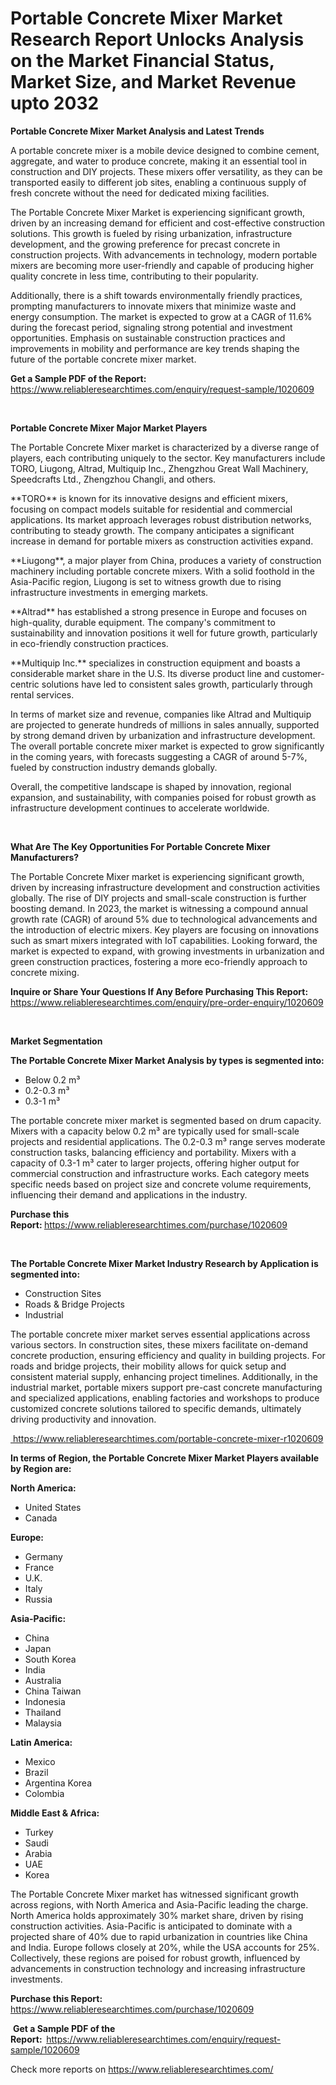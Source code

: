 <p><h1>Portable Concrete Mixer Market Research Report Unlocks Analysis on the Market Financial Status, Market Size, and Market Revenue upto 2032</h1></p><p><strong>Portable Concrete Mixer Market Analysis and Latest Trends</strong></p>
<p><p>A portable concrete mixer is a mobile device designed to combine cement, aggregate, and water to produce concrete, making it an essential tool in construction and DIY projects. These mixers offer versatility, as they can be transported easily to different job sites, enabling a continuous supply of fresh concrete without the need for dedicated mixing facilities.</p><p>The Portable Concrete Mixer Market is experiencing significant growth, driven by an increasing demand for efficient and cost-effective construction solutions. This growth is fueled by rising urbanization, infrastructure development, and the growing preference for precast concrete in construction projects. With advancements in technology, modern portable mixers are becoming more user-friendly and capable of producing higher quality concrete in less time, contributing to their popularity.</p><p>Additionally, there is a shift towards environmentally friendly practices, prompting manufacturers to innovate mixers that minimize waste and energy consumption. The market is expected to grow at a CAGR of 11.6% during the forecast period, signaling strong potential and investment opportunities. Emphasis on sustainable construction practices and improvements in mobility and performance are key trends shaping the future of the portable concrete mixer market.</p></p>
<p><strong>Get a Sample PDF of the Report:&nbsp;</strong> <a href="https://www.reliableresearchtimes.com/enquiry/request-sample/1020609?utm_campaign=2774&utm_medium=2&utm_source=Github&utm_content=ia&utm_term=10042025&utm_id=portable-concrete-mixer">https://www.reliableresearchtimes.com/enquiry/request-sample/1020609</a></p>
<p>&nbsp;</p>
<p><strong>Portable Concrete Mixer Major Market Players</strong></p>
<p><p>The Portable Concrete Mixer market is characterized by a diverse range of players, each contributing uniquely to the sector. Key manufacturers include TORO, Liugong, Altrad, Multiquip Inc., Zhengzhou Great Wall Machinery, Speedcrafts Ltd., Zhengzhou Changli, and others.</p><p>**TORO** is known for its innovative designs and efficient mixers, focusing on compact models suitable for residential and commercial applications. Its market approach leverages robust distribution networks, contributing to steady growth. The company anticipates a significant increase in demand for portable mixers as construction activities expand.</p><p>**Liugong**, a major player from China, produces a variety of construction machinery including portable concrete mixers. With a solid foothold in the Asia-Pacific region, Liugong is set to witness growth due to rising infrastructure investments in emerging markets.</p><p>**Altrad** has established a strong presence in Europe and focuses on high-quality, durable equipment. The company's commitment to sustainability and innovation positions it well for future growth, particularly in eco-friendly construction practices.</p><p>**Multiquip Inc.** specializes in construction equipment and boasts a considerable market share in the U.S. Its diverse product line and customer-centric solutions have led to consistent sales growth, particularly through rental services.</p><p>In terms of market size and revenue, companies like Altrad and Multiquip are projected to generate hundreds of millions in sales annually, supported by strong demand driven by urbanization and infrastructure development. The overall portable concrete mixer market is expected to grow significantly in the coming years, with forecasts suggesting a CAGR of around 5-7%, fueled by construction industry demands globally.</p><p>Overall, the competitive landscape is shaped by innovation, regional expansion, and sustainability, with companies poised for robust growth as infrastructure development continues to accelerate worldwide.</p></p>
<p>&nbsp;</p>
<p><strong>What Are The Key Opportunities For Portable Concrete Mixer Manufacturers?</strong></p>
<p><p>The Portable Concrete Mixer market is experiencing significant growth, driven by increasing infrastructure development and construction activities globally. The rise of DIY projects and small-scale construction is further boosting demand. In 2023, the market is witnessing a compound annual growth rate (CAGR) of around 5% due to technological advancements and the introduction of electric mixers. Key players are focusing on innovations such as smart mixers integrated with IoT capabilities. Looking forward, the market is expected to expand, with growing investments in urbanization and green construction practices, fostering a more eco-friendly approach to concrete mixing.</p></p>
<p><strong>Inquire or Share Your Questions If Any Before Purchasing This Report:</strong> <a href="https://www.reliableresearchtimes.com/enquiry/pre-order-enquiry/1020609?utm_campaign=2774&utm_medium=2&utm_source=Github&utm_content=ia&utm_term=10042025&utm_id=portable-concrete-mixer">https://www.reliableresearchtimes.com/enquiry/pre-order-enquiry/1020609</a></p>
<p>&nbsp;</p>
<p><strong>Market Segmentation</strong></p>
<p><strong>The Portable Concrete Mixer Market Analysis by types is segmented into:</strong></p>
<p><ul><li>Below 0.2 m³</li><li>0.2-0.3 m³</li><li>0.3-1 m³</li></ul></p>
<p><p>The portable concrete mixer market is segmented based on drum capacity. Mixers with a capacity below 0.2 m³ are typically used for small-scale projects and residential applications. The 0.2-0.3 m³ range serves moderate construction tasks, balancing efficiency and portability. Mixers with a capacity of 0.3-1 m³ cater to larger projects, offering higher output for commercial construction and infrastructure works. Each category meets specific needs based on project size and concrete volume requirements, influencing their demand and applications in the industry.</p></p>
<p><strong>Purchase this Report:&nbsp;</strong><a href="https://www.reliableresearchtimes.com/purchase/1020609?utm_campaign=2774&utm_medium=2&utm_source=Github&utm_content=ia&utm_term=10042025&utm_id=portable-concrete-mixer">https://www.reliableresearchtimes.com/purchase/1020609</a></p>
<p>&nbsp;</p>
<p><strong>The Portable Concrete Mixer Market Industry Research by Application is segmented into:</strong></p>
<p><ul><li>Construction Sites</li><li>Roads & Bridge Projects</li><li>Industrial</li></ul></p>
<p><p>The portable concrete mixer market serves essential applications across various sectors. In construction sites, these mixers facilitate on-demand concrete production, ensuring efficiency and quality in building projects. For roads and bridge projects, their mobility allows for quick setup and consistent material supply, enhancing project timelines. Additionally, in the industrial market, portable mixers support pre-cast concrete manufacturing and specialized applications, enabling factories and workshops to produce customized concrete solutions tailored to specific demands, ultimately driving productivity and innovation.</p></p>
<p><a href="https://www.reliableresearchtimes.com/portable-concrete-mixer-r1020609?utm_campaign=2774&utm_medium=2&utm_source=Github&utm_content=ia&utm_term=10042025&utm_id=portable-concrete-mixer">&nbsp;https://www.reliableresearchtimes.com/portable-concrete-mixer-r1020609</a></p>
<p><strong>In terms of Region, the Portable Concrete Mixer Market Players available by Region are:</strong></p>
<p>
    <p> <strong> North America: </strong>
        <ul>
            <li>United States</li>
            <li>Canada</li>
        </ul>
        </p> 
    <p> <strong> Europe: </strong>
        <ul>
            <li>Germany</li>
            <li>France</li>
            <li>U.K.</li>
            <li>Italy</li>
            <li>Russia</li>
        </ul>
        </p> 
    <p> <strong> Asia-Pacific: </strong>
        <ul>
            <li>China</li>
            <li>Japan</li>
            <li>South Korea</li>
            <li>India</li>
            <li>Australia</li>
            <li>China Taiwan</li>
            <li>Indonesia</li>
            <li>Thailand</li>
            <li>Malaysia</li>
        </ul>
        </p> 
    <p> <strong> Latin America: </strong>
        <ul>
            <li>Mexico</li>
            <li>Brazil</li>
            <li>Argentina Korea</li>
            <li>Colombia</li>
        </ul>
        </p> 
    <p> <strong> Middle East & Africa: </strong>
        <ul>
            <li>Turkey</li>
            <li>Saudi</li>
            <li>Arabia</li>
            <li>UAE</li>
            <li>Korea</li>
        </ul>
    </p>
    </p>
<p><p>The Portable Concrete Mixer market has witnessed significant growth across regions, with North America and Asia-Pacific leading the charge. North America holds approximately 30% market share, driven by rising construction activities. Asia-Pacific is anticipated to dominate with a projected share of 40% due to rapid urbanization in countries like China and India. Europe follows closely at 20%, while the USA accounts for 25%. Collectively, these regions are poised for robust growth, influenced by advancements in construction technology and increasing infrastructure investments.</p></p>
<p><strong>Purchase this Report: </strong><a href="https://www.reliableresearchtimes.com/purchase/1020609?utm_campaign=2774&utm_medium=2&utm_source=Github&utm_content=ia&utm_term=10042025&utm_id=portable-concrete-mixer">https://www.reliableresearchtimes.com/purchase/1020609</a></p>
<p>&nbsp;<strong>Get a Sample PDF of the Report:&nbsp;&nbsp;</strong><a href="https://www.reliableresearchtimes.com/enquiry/request-sample/1020609?utm_campaign=2774&utm_medium=2&utm_source=Github&utm_content=ia&utm_term=10042025&utm_id=portable-concrete-mixer">https://www.reliableresearchtimes.com/enquiry/request-sample/1020609</a></p>
<p><strong></strong></p>
<p>Check more reports on <a href="https://www.reliableresearchtimes.com/?utm_campaign=2774&utm_medium=2&utm_source=Github&utm_content=ia&utm_term=10042025&utm_id=portable-concrete-mixer">https://www.reliableresearchtimes.com/</a></p>